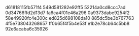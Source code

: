 d61818115fb571f4
549d581282e92ff5
52214a0cd8ccc7ad
0d34766ffd2d13d7
fa6ca4f01e46a296
0a9373dabe9254f2
58e49920fc4e300c
ed825d698108da10
885dc5be3b767763
4f5e738043268657
ff0b65f4f5b4e53f
e1b2e78cb64c5bb8
92e6acaba6c35926
